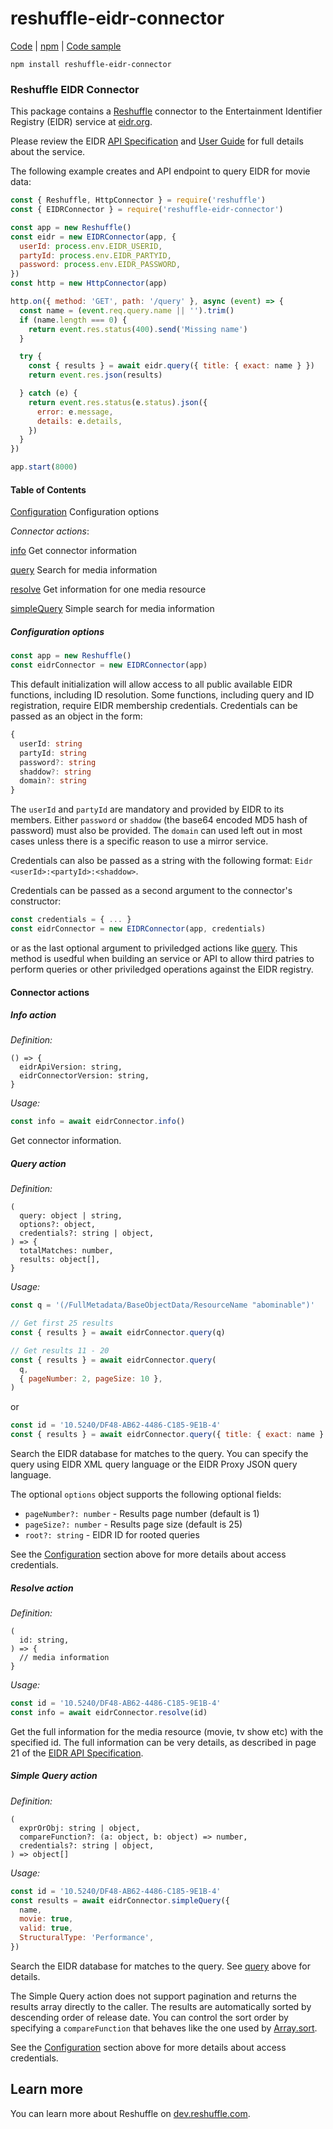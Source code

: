 # reshuffle-eidr-connector

[Code](https://github.com/reshufflehq/reshuffle-eidr-connector) |
[npm](https://www.npmjs.com/package/reshuffle-eidr-connector) |
[Code sample](https://github.com/reshufflehq/reshuffle-eidr-connector/examples)

`npm install reshuffle-eidr-connector`

### Reshuffle EIDR Connector

This package contains a [Reshuffle](https://dev.reshuffle.com)
connector to the Entertainment Identifier Registry (EIDR) service
at [eidr.org](https://eidr.org/).

Please review the EIDR
[API Specification](http://eidr.org/documents/EIDR_2.1_REST_API.pdf) and
[User Guide](http://eidr.org/documents/EIDR_2.1_Registry_User_Guide.pdf) for
full details about the service.

The following example creates and API endpoint to query EIDR for movie data:

```js
const { Reshuffle, HttpConnector } = require('reshuffle')
const { EIDRConnector } = require('reshuffle-eidr-connector')

const app = new Reshuffle()
const eidr = new EIDRConnector(app, {
  userId: process.env.EIDR_USERID,
  partyId: process.env.EIDR_PARTYID,
  password: process.env.EIDR_PASSWORD,
})
const http = new HttpConnector(app)

http.on({ method: 'GET', path: '/query' }, async (event) => {
  const name = (event.req.query.name || '').trim()
  if (name.length === 0) {
    return event.res.status(400).send('Missing name')
  }

  try {
    const { results } = await eidr.query({ title: { exact: name } })
    return event.res.json(results)

  } catch (e) {
    return event.res.status(e.status).json({
      error: e.message,
      details: e.details,
    })
  }
})

app.start(8000)
```

#### Table of Contents

[Configuration](#configuration) Configuration options

_Connector actions_:

[info](#info) Get connector information

[query](#query) Search for media information

[resolve](#resolve) Get information for one media resource

[simpleQuery](#simpleQuery) Simple search for media information

##### <a name="configuration"></a>Configuration options

```js
const app = new Reshuffle()
const eidrConnector = new EIDRConnector(app)
```

This default initialization will allow access to all public available EIDR
functions, including ID resolution. Some functions, including query and
ID registration, require EIDR membership credentials. Credentials can
be passed as an object in the form:

```ts
{
  userId: string
  partyId: string
  password?: string
  shaddow?: string
  domain?: string
}
```

The `userId` and `partyId` are mandatory and provided by EIDR to its members.
Either `password` or `shaddow` (the base64 encoded MD5 hash of password) must
also be provided. The `domain` can used left out in most cases unless there
is a specific reason to use a mirror service.

Credentials can also be passed as a string with the following format:
`Eidr <userId>:<partyId>:<shaddow>`.

Credentials can be passed as a second argument to the connector's constructor:

```js
const credentials = { ... }
const eidrConnector = new EIDRConnector(app, credentials)
```

or as the last optional argument to priviledged actions like [query](#query).
This method is usedful when building an service or API to allow third patries
to perform queries or other priviledged operations against the EIDR registry.

#### Connector actions

##### <a name="info"></a>Info action

_Definition:_

```
() => {
  eidrApiVersion: string,
  eidrConnectorVersion: string,
}
```

_Usage:_

```js
const info = await eidrConnector.info()
```

Get connector information.

##### <a name="query"></a>Query action

_Definition:_

```
(
  query: object | string,
  options?: object,
  credentials?: string | object,
) => {
  totalMatches: number,
  results: object[],
}
```

_Usage:_

```js
const q = '(/FullMetadata/BaseObjectData/ResourceName "abominable")'

// Get first 25 results
const { results } = await eidrConnector.query(q)

// Get results 11 - 20
const { results } = await eidrConnector.query(
  q,
  { pageNumber: 2, pageSize: 10 },
)
```

or

```js
const id = '10.5240/DF48-AB62-4486-C185-9E1B-4'
const { results } = await eidrConnector.query({ title: { exact: name } })
```

Search the EIDR database for matches to the query. You can specify the query
using EIDR XML query language or the EIDR Proxy JSON query language.

The optional `options` object supports the following optional fields:

* `pageNumber?: number` - Results page number (default is 1)
* `pageSize?: number` - Results page size (default is 25)
* `root?: string` - EIDR ID for rooted queries

See the [Configuration](#configuration) section above for more details about
access credentials.

##### <a name="resolve"></a>Resolve action

_Definition:_

```
(
  id: string,
) => {
  // media information
}
```

_Usage:_

```js
const id = '10.5240/DF48-AB62-4486-C185-9E1B-4'
const info = await eidrConnector.resolve(id)
```

Get the full information for the media resource (movie, tv show etc) with
the specified id. The full information can be very details, as described
in page 21 of the
[EIDR API Specification](http://eidr.org/documents/EIDR_2.1_REST_API.pdf).

##### <a name="simpleQuery"></a>Simple Query action

_Definition:_

```
(
  exprOrObj: string | object,
  compareFunction?: (a: object, b: object) => number,
  credentials?: string | object,
) => object[]
```

_Usage:_

```js
const id = '10.5240/DF48-AB62-4486-C185-9E1B-4'
const results = await eidrConnector.simpleQuery({
  name,
  movie: true,
  valid: true,
  StructuralType: 'Performance',
})
```

Search the EIDR database for matches to the query. See [query](#query) above
for details.

The Simple Query action does not support pagination and returns the results
array directly to the caller. The results are automatically sorted by
descending order of release date. You can control the sort order by specifying
a `compareFunction` that behaves like the one used by
[Array.sort](https://developer.mozilla.org/en-US/docs/Web/JavaScript/Reference/Global_Objects/Array/sort).

See the [Configuration](#configuration) section above for more details about
access credentials.

## Learn more

You can learn more about Reshuffle on
[dev.reshuffle.com](https://dev.reshuffle.com).
